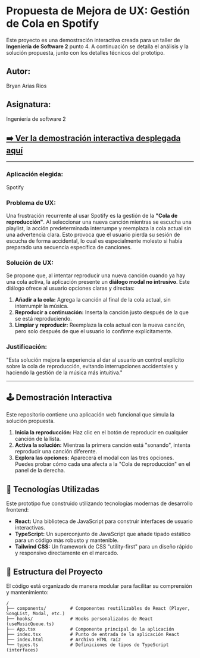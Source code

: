 # Propuesta de Mejora de UX: Gestión de Cola en Spotify

Este proyecto es una demostración interactiva creada para un taller de **Ingeniería de Software 2** punto 4. A continuación se detalla el análisis y la solución propuesta, junto con los detalles técnicos del prototipo.
## Autor:
Bryan Arias Rios
## Asignatura:
Ingeniería de software 2

## **[➡️ Ver la demostración interactiva desplegada aquí](https://punto4-is-2.vercel.app/)**

---

### **Aplicación elegida:**
Spotify

### **Problema de UX:**
Una frustración recurrente al usar Spotify es la gestión de la **"Cola de reproducción"**. Al seleccionar una nueva canción mientras se escucha una playlist, la acción predeterminada interrumpe y reemplaza la cola actual sin una advertencia clara. Esto provoca que el usuario pierda su sesión de escucha de forma accidental, lo cual es especialmente molesto si había preparado una secuencia específica de canciones.

### **Solución de UX:**
Se propone que, al intentar reproducir una nueva canción cuando ya hay una cola activa, la aplicación presente un **diálogo modal no intrusivo**. Este diálogo ofrece al usuario opciones claras y directas:

1.  **Añadir a la cola:** Agrega la canción al final de la cola actual, sin interrumpir la música.
2.  **Reproducir a continuación:** Inserta la canción justo después de la que se está reproduciendo.
3.  **Limpiar y reproducir:** Reemplaza la cola actual con la nueva canción, pero solo después de que el usuario lo confirme explícitamente.

### **Justificación:**
"Esta solución mejora la experiencia al dar al usuario un control explícito sobre la cola de reproducción, evitando interrupciones accidentales y haciendo la gestión de la música más intuitiva."

---

## 🕹️ Demostración Interactiva

Este repositorio contiene una aplicación web funcional que simula la solución propuesta.

1.  **Inicia la reproducción:** Haz clic en el botón de reproducir en cualquier canción de la lista.
2.  **Activa la solución:** Mientras la primera canción está "sonando", intenta reproducir una canción diferente.
3.  **Explora las opciones:** Aparecerá el modal con las tres opciones. Puedes probar cómo cada una afecta a la "Cola de reproducción" en el panel de la derecha.

## 🔧 Tecnologías Utilizadas

Este prototipo fue construido utilizando tecnologías modernas de desarrollo frontend:

*   **React:** Una biblioteca de JavaScript para construir interfaces de usuario interactivas.
*   **TypeScript:** Un superconjunto de JavaScript que añade tipado estático para un código más robusto y mantenible.
*   **Tailwind CSS:** Un framework de CSS "utility-first" para un diseño rápido y responsivo directamente en el marcado.

## 📁 Estructura del Proyecto

El código está organizado de manera modular para facilitar su comprensión y mantenimiento:

```
/
├── components/         # Componentes reutilizables de React (Player, SongList, Modal, etc.)
├── hooks/              # Hooks personalizados de React (useMusicQueue.ts)
├── App.tsx             # Componente principal de la aplicación
├── index.tsx           # Punto de entrada de la aplicación React
├── index.html          # Archivo HTML raíz
└── types.ts            # Definiciones de tipos de TypeScript (interfaces)
```

